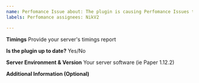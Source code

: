 ```yaml
---
name: Perfomance Issue about: The plugin is causing Perfomance Issues title: "[PERFOMANCE]"
labels: Perfomance assignees: NikV2

---
```


**Timings**
Provide your server's timings report

**Is the plugin up to date?**
Yes/No

**Server Environment & Version**
Your server software (ie Paper 1.12.2)

**Additional Information (Optional)**

